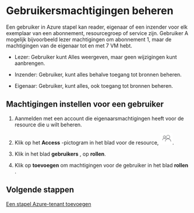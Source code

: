 <properties
    pageTitle="Machtigingen beheren voor resources per gebruiker Azure gestapelde (service-beheerder en tenant) | Microsoft Azure"
    description="Als een service-beheerder of de tenant, informatie over het beheren van machtigingen aan resources per gebruiker."
    services="azure-stack"
    documentationCenter=""
    authors="ErikjeMS"
    manager="byronr"
    editor=""/>

<tags
    ms.service="azure-stack"
    ms.workload="na"
    ms.tgt_pltfrm="na"
    ms.devlang="na"
    ms.topic="article"
    ms.date="09/26/2016"
    ms.author="erikje"/>

# <a name="manage-user-permissions"></a>Gebruikersmachtigingen beheren

Een gebruiker in Azure stapel kan reader, eigenaar of een inzender voor elk exemplaar van een abonnement, resourcegroep of service zijn. Gebruiker A mogelijk bijvoorbeeld lezer machtigingen om abonnement 1, maar de machtigingen van de eigenaar tot en met 7 VM hebt.

-   Lezer: Gebruiker kunt Alles weergeven, maar geen wijzigingen kunt aanbrengen.

-   Inzender: Gebruiker, kunt alles behalve toegang tot bronnen beheren.

-   Eigenaar: Gebruiker, kunt alles, ook toegang tot bronnen beheren.


## <a name="set-access-permissions-for-a-user"></a>Machtigingen instellen voor een gebruiker

1.  Aanmelden met een account die eigenaarsmachtigingen heeft voor de resource die u wilt beheren.

2.  Klik op het **Access** -pictogram in het blad voor de resource, ![](media/azure-stack-manage-permissions/image1.png).

3.  Klik in het blad **gebruikers** , op **rollen**.

4.  Klik op **toevoegen** om machtigingen voor de gebruiker in het blad **rollen** .

## <a name="next-steps"></a>Volgende stappen

[Een stapel Azure-tenant toevoegen](azure-stack-add-new-user-aad.md)
